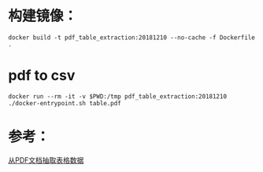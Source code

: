 
# 构建镜像：

`docker build -t pdf_table_extraction:20181210 --no-cache -f Dockerfile .`

# pdf to csv

`docker run --rm -it -v $PWD:/tmp pdf_table_extraction:20181210 ./docker-entrypoint.sh table.pdf`

# 参考：
[从PDF文档抽取表格数据](https://github.com/socialcopsdev/camelot)

